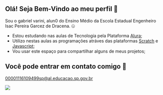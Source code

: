 ## Olá! Seja Bem-Vindo ao meu perfil 👋
Sou o gabriel varini, alun0 do Ensino Médio da Escola Estadual Engenheiro Isac Pereira Garcez de Dracena. 🤐

- Estou estudando nas aulas de Tecnologia pela Plataforma [Alura](https://www.alura.com.br);
- Utilizo nestas aulas as programações atráves das plataformas [Scratch](https://scratch.mit.edu/) e [Javascript](https://editor.p5js.org/);
- Vou usar este espaço para compartilhar alguns de meus projetos;

## Você pode entrar em contato comigo 📧

00001116109499sp@al.educacao.sp.gov.br

![](https://media1.tenor.com/m/GF9KvDmDMU4AAAAd/nini-dog.gif)
